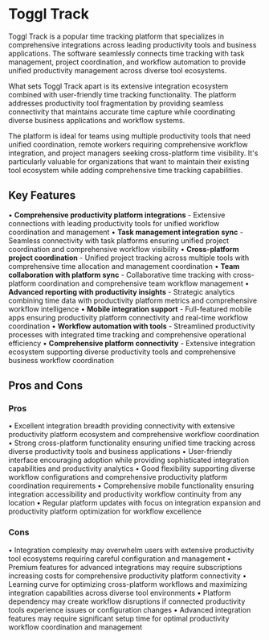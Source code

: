 # Toggl Track

Toggl Track is a popular time tracking platform that specializes in comprehensive integrations across leading productivity tools and business applications. The software seamlessly connects time tracking with task management, project coordination, and workflow automation to provide unified productivity management across diverse tool ecosystems.

What sets Toggl Track apart is its extensive integration ecosystem combined with user-friendly time tracking functionality. The platform addresses productivity tool fragmentation by providing seamless connectivity that maintains accurate time capture while coordinating diverse business applications and workflow systems.

The platform is ideal for teams using multiple productivity tools that need unified coordination, remote workers requiring comprehensive workflow integration, and project managers seeking cross-platform time visibility. It's particularly valuable for organizations that want to maintain their existing tool ecosystem while adding comprehensive time tracking capabilities.

## Key Features

• **Comprehensive productivity platform integrations** - Extensive connections with leading productivity tools for unified workflow coordination and management
• **Task management integration sync** - Seamless connectivity with task platforms ensuring unified project coordination and comprehensive workflow visibility
• **Cross-platform project coordination** - Unified project tracking across multiple tools with comprehensive time allocation and management coordination
• **Team collaboration with platform sync** - Collaborative time tracking with cross-platform coordination and comprehensive team workflow management
• **Advanced reporting with productivity insights** - Strategic analytics combining time data with productivity platform metrics and comprehensive workflow intelligence
• **Mobile integration support** - Full-featured mobile apps ensuring productivity platform connectivity and real-time workflow coordination
• **Workflow automation with tools** - Streamlined productivity processes with integrated time tracking and comprehensive operational efficiency
• **Comprehensive platform connectivity** - Extensive integration ecosystem supporting diverse productivity tools and comprehensive business workflow coordination

## Pros and Cons

### Pros
• Excellent integration breadth providing connectivity with extensive productivity platform ecosystem and comprehensive workflow coordination
• Strong cross-platform functionality ensuring unified time tracking across diverse productivity tools and business applications
• User-friendly interface encouraging adoption while providing sophisticated integration capabilities and productivity analytics
• Good flexibility supporting diverse workflow configurations and comprehensive productivity platform coordination requirements
• Comprehensive mobile functionality ensuring integration accessibility and productivity workflow continuity from any location
• Regular platform updates with focus on integration expansion and productivity platform optimization for workflow excellence

### Cons
• Integration complexity may overwhelm users with extensive productivity tool ecosystems requiring careful configuration and management
• Premium features for advanced integrations may require subscriptions increasing costs for comprehensive productivity platform connectivity
• Learning curve for optimizing cross-platform workflows and maximizing integration capabilities across diverse tool environments
• Platform dependency may create workflow disruptions if connected productivity tools experience issues or configuration changes
• Advanced integration features may require significant setup time for optimal productivity workflow coordination and management
